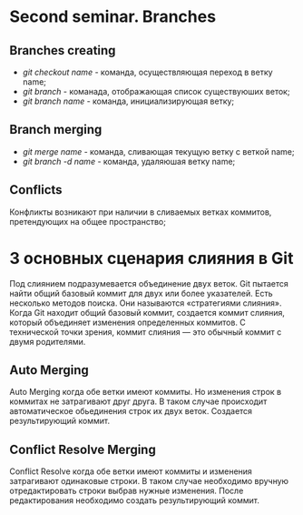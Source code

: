 # Second seminar. Branches

## Branches creating

* *git checkout name* - команда, осуществляющая переход в ветку name;
* *git branch* - команада, отображающая список существуюших веток;
* *git branch name* - команда, инициализирующая ветку;

## Branch merging

* *git merge name* - команда, сливающая текущую ветку с веткой name;
* *git branch -d name* - команда, удаляюшая ветку name;

## Conflicts

Конфликты возникают при наличии в сливаемых ветках коммитов, претендующих на общее пространство;

# 3 основных сценария слияния в Git

Под слиянием подразумевается объединение двух веток. Git пытается найти общий базовый коммит для двух или более указателей. Есть несколько методов поиска. Они называются «стратегиями слияния».
Когда Git находит общий базовый коммит, создается коммит слияния, который объединяет изменения определенных коммитов. С технической точки зрения, коммит слияния — это обычный коммит с двумя родителями.

## Auto Merging

Auto Merging когда обе ветки имеют коммиты. Но изменения строк в коммитах не затрагивают друг друга. В таком случае происходит автоматическое обьединения строк их двух веток. Создается результирующий коммит.

## Conflict Resolve Merging

Conflict Resolve когда обе ветки имеют коммиты и изменения затрагивают одинаковые строки. В таком случае необходимо вручную отредактировать строки выбрав нужные изменения.
После редактирования необходимо создать результирующий коммит.